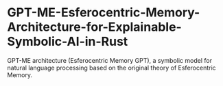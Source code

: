 # GPT-ME-Esferocentric-Memory-Architecture-for-Explainable-Symbolic-AI-in-Rust
GPT-ME architecture (Esferocentric Memory GPT), a symbolic model for natural language processing based on the original theory of Esferocentric Memory.
